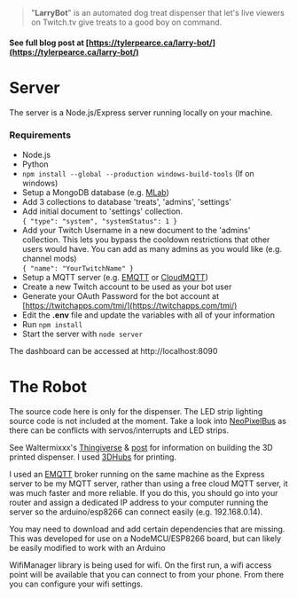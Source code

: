 >"**LarryBot**" is an automated dog treat dispenser that let's live viewers on Twitch.tv give treats to a good boy on command.

#### See full blog post at [https://tylerpearce.ca/larry-bot/](https://tylerpearce.ca/larry-bot/)

# Server 
The server is a Node.js/Express server running locally on your machine. 

### Requirements

- Node.js
- Python
- `npm install --global --production windows-build-tools` (If on windows)
- Setup a MongoDB database (e.g. [MLab](https://mlab.com))
- Add 3 collections to database 'treats', 'admins', 'settings'
- Add initial document to 'settings' collection.  
`{
    "type": "system",
    "systemStatus": 1
}`
- Add your Twitch Username in a new document to the 'admins' collection. This lets you bypass the cooldown restrictions that other users would have. You can add as many admins as you would like (e.g. channel mods)  
`{
    "name": "YourTwitchName"
}`  
- Setup a MQTT server (e.g. [EMQTT](http://emqtt.io) or [CloudMQTT](https://cloudmqtt.com)) 
- Create a new Twitch account to be used as your bot user
- Generate your OAuth Password for the bot account at [https://twitchapps.com/tmi/](https://twitchapps.com/tmi/)
- Edit the **.env** file and update the variables with all of your information
- Run `npm install` 
- Start the server with `node server`

The dashboard can be accessed at http://localhost:8090

# The Robot

The source code here is only for the dispenser. The LED strip lighting source code is not included at the moment. Take a look into [NeoPixelBus](https://github.com/Makuna/NeoPixelBus) as there can be conflicts with servos/interrupts and LED strips.

See Waltermixxx's [Thingiverse](https://www.thingiverse.com/thing:2187877/files) & [post](https://www.raspberrypi.org/forums/viewtopic.php?t=179424) for information on building the 3D printed dispenser. I used [3DHubs](https://3dhubs.com) for printing.

I used an [EMQTT](http://emqtt.io) broker running on the same machine as the Express server to be my MQTT server, rather than using a free cloud MQTT server, it was much faster and more reliable. If you do this, you should go into your router and assign a dedicated IP address to your computer running the server so the arduino/esp8266 can connect easily (e.g. 192.168.0.14).

You may need to download and add certain dependencies that are missing. This was developed for use on a NodeMCU/ESP8266 board, but can likely be easily modified to work with an Arduino

WifiManager library is being used for wifi. On the first run, a wifi access point will be available that you can connect to from your phone. From there you can configure your wifi settings.
